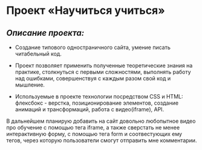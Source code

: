 # **Проект «Научиться учиться»**
## *Описание проекта:*
* Создание типового одностраничного сайта, умение писать читабельный код.

* Проект позволяет применить полученные теоретические знания   на практике, столкнуться с первыми сложностями, выполнять работу над ошибками, совершенствуя с каждым разом свой код и мышление.

* Используемые в проекте технологии посредством CSS и HTML: флексбокс - верстка, позиционирование элементов, создание анимаций и трансформаций, работа с видео(iframe), API.

В дальнейшем планирую добавить на сайт довольно любопытное видео про обучение с помощью тега iframe, а также сверстать не менее интерактивную форму, с помощью тега form и соотвестующих ему тегов, через которую пользователи смогут отправить мне комментарии.